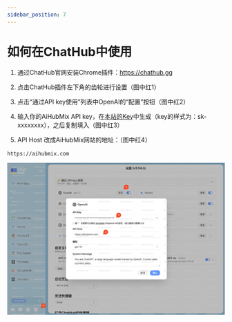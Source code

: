 ```yaml
---
sidebar_position: 7
---
```


# 如何在ChatHub中使用

1. 通过ChatHub官网安装Chrome插件：https://chathub.gg  

2. 点击ChatHub插件左下角的齿轮进行设置（图中红1）  

3. 点击“通过API key使用”列表中OpenAI的“配置”按钮（图中红2）  

4. 输入你的AiHubMix API key，在[本站的Key](https://aihubmix.com/token)中生成（key的样式为：sk-xxxxxxxx），之后复制填入（图中红3）  

5. API Host 改成AiHubMix网站的地址：（图中红4）  
```
https://aihubmix.com
``` 
![图片](../media/Image25.png)   



